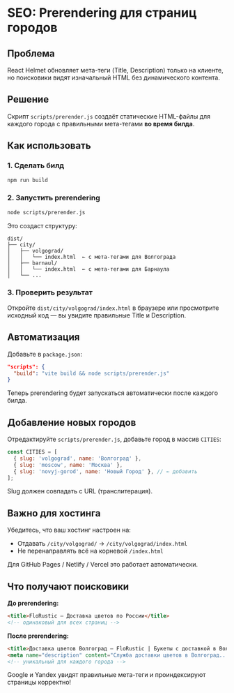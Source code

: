 # SEO: Prerendering для страниц городов

## Проблема
React Helmet обновляет мета-теги (Title, Description) только на клиенте, но поисковики видят изначальный HTML без динамического контента.

## Решение
Скрипт `scripts/prerender.js` создаёт статические HTML-файлы для каждого города с правильными мета-тегами **во время билда**.

## Как использовать

### 1. Сделать билд
```bash
npm run build
```

### 2. Запустить prerendering
```bash
node scripts/prerender.js
```

Это создаст структуру:
```
dist/
├── city/
│   ├── volgograd/
│   │   └── index.html  ← с мета-тегами для Волгограда
│   ├── barnaul/
│   │   └── index.html  ← с мета-тегами для Барнаула
│   └── ...
```

### 3. Проверить результат
Откройте `dist/city/volgograd/index.html` в браузере или просмотрите исходный код — вы увидите правильные Title и Description.

## Автоматизация

Добавьте в `package.json`:
```json
"scripts": {
  "build": "vite build && node scripts/prerender.js"
}
```

Теперь prerendering будет запускаться автоматически после каждого билда.

## Добавление новых городов

Отредактируйте `scripts/prerender.js`, добавьте город в массив `CITIES`:

```javascript
const CITIES = [
  { slug: 'volgograd', name: 'Волгоград' },
  { slug: 'moscow', name: 'Москва' },
  { slug: 'novyj-gorod', name: 'Новый Город' }, // ← добавить
];
```

Slug должен совпадать с URL (транслитерация).

## Важно для хостинга

Убедитесь, что ваш хостинг настроен на:
- Отдавать `/city/volgograd/` → `/city/volgograd/index.html`
- Не перенаправлять всё на корневой `/index.html`

Для GitHub Pages / Netlify / Vercel это работает автоматически.

## Что получают поисковики

**До prerendering:**
```html
<title>FloRustic — Доставка цветов по России</title>
<!-- одинаковый для всех страниц -->
```

**После prerendering:**
```html
<title>Доставка цветов Волгоград — FloRustic | Букеты с доставкой в Волгоград</title>
<meta name="description" content="Служба доставки цветов в Волгоград...">
<!-- уникальный для каждого города -->
```

Google и Yandex увидят правильные мета-теги и проиндексируют страницы корректно!
